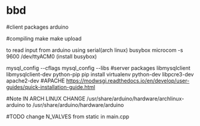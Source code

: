 # bbd
#client packages
arduino

#compiling
make
make upload

to read input from arduino using serial(arch linux)
busybox microcom -s 9600 /dev/ttyACM0
(install busybox)

mysql_config --cflags
mysql_config --libs
#server packages
libmysqlclient
libmysqlclient-dev
python-pip
pip install virtualenv
python-dev
libpcre3-dev
apache2-dev
#APACHE
https://modwsgi.readthedocs.io/en/develop/user-guides/quick-installation-guide.html

#Note
IN ARCH LINUX CHANGE /usr/share/arduino/hardware/archlinux-arduino to /usr/share/arduino/hardware/arduino

#TODO
change N_VALVES from static in main.cpp
